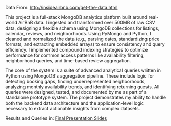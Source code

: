 
Data From: http://insideairbnb.com/get-the-data.html 

This project is a full-stack MongoDB analytics platform built around real-world AirBnB data. I ingested and transformed over 500MB of raw CSV data, designing a flexible schema using MongoDB collections for listings, calendar, reviews, and neighborhoods. Using PyMongo and Python, I cleaned and normalized the data (e.g., parsing dates, standardizing price formats, and extracting embedded arrays) to ensure consistency and query efficiency. I implemented compound indexing strategies to optimize performance for common access patterns like availability filtering, neighborhood queries, and time-based review aggregation.

The core of the system is a suite of advanced analytical queries written in Python using MongoDB's aggregation pipeline. These include logic for detecting booking gaps, finding underrepresented neighborhoods, analyzing monthly availability trends, and identifying returning guests. All queries were designed, tested, and documented by me as part of a standalone prototype system. The project demonstrates my ability to handle both the backend data architecture and the application-level logic necessary to extract actionable insights from complex datasets.

Results and Queries in: 
 [Final Presentation Slides](documents/presentation.pdf)
